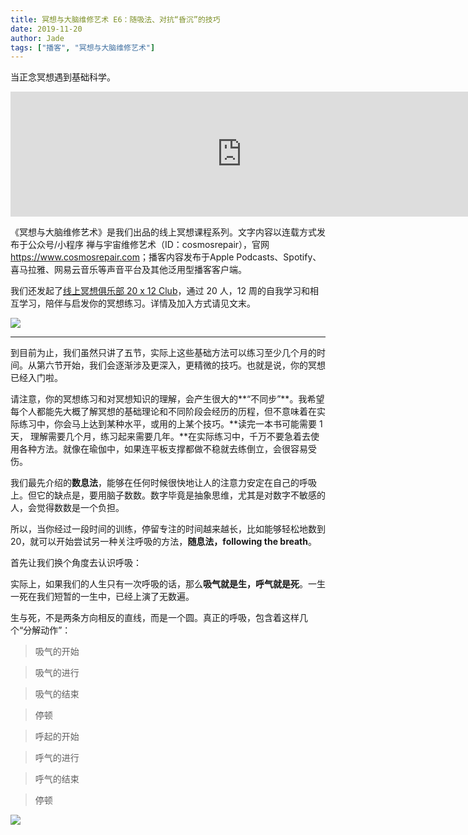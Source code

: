 ```yaml
---
title: 冥想与大脑维修艺术 E6：随吸法、对抗“昏沉”的技巧
date: 2019-11-20
author: Jade
tags: ["播客", "冥想与大脑维修艺术"]
---
```


当正念冥想遇到基础科学。

<!--more-->

<iframe src="https://fireside.fm/player/v2/_A1PHktO+kDIG6Ycm?theme=light" width="740" height="200" frameborder="0" scrolling="no"></iframe>

《冥想与大脑维修艺术》是我们出品的线上冥想课程系列。文字内容以连载方式发布于公众号/小程序 禅与宇宙维修艺术（ID：cosmosrepair），官网 <https://www.cosmosrepair.com>；播客内容发布于Apple Podcasts、Spotify、喜马拉雅、网易云音乐等声音平台及其他泛用型播客客户端。

我们还发起了[线上冥想俱乐部 20 x 12 Club](https://mp.weixin.qq.com/s?__biz=MzA5Nzk4MDMxMg==&mid=2247484834&idx=1&sn=ebd2c537b12e63baef2e9eaac505c26b&chksm=9099df55a7ee5643ab84485931d52082bbb2a6ee7078bdd536faf2cbbcb7bb22783aeaf13d4b&scene=21#wechat_redirect)，通过 20 人，12 周的自我学习和相互学习，陪伴与启发你的冥想练习。详情及加入方式请见文末。

![](https://tva1.sinaimg.cn/large/006y8mN6ly1g8h6s92wczj312w0gkh3o.jpg)

- - - - - 

到目前为止，我们虽然只讲了五节，实际上这些基础方法可以练习至少几个月的时间。从第六节开始，我们会逐渐涉及更深入，更精微的技巧。也就是说，你的冥想已经入门啦。

请注意，你的冥想练习和对冥想知识的理解，会产生很大的**“不同步”**。我希望每个人都能先大概了解冥想的基础理论和不同阶段会经历的历程，但不意味着在实际练习中，你会马上达到某种水平，或用的上某个技巧。**读完一本书可能需要 1 天， 理解需要几个月，练习起来需要几年。**在实际练习中，千万不要急着去使用各种方法。就像在瑜伽中，如果连平板支撑都做不稳就去练倒立，会很容易受伤。

我们最先介绍的**数息法**，能够在任何时候很快地让人的注意力安定在自己的呼吸上。但它的缺点是，要用脑子数数。数字毕竟是抽象思维，尤其是对数字不敏感的人，会觉得数数是一个负担。

所以，当你经过一段时间的训练，停留专注的时间越来越长，比如能够轻松地数到 20，就可以开始尝试另一种关注呼吸的方法，**随息法，following the breath**。

首先让我们换个角度去认识呼吸：

实际上，如果我们的人生只有一次呼吸的话，那么**吸气就是生，呼气就是死**。一生一死在我们短暂的一生中，已经上演了无数遍。

生与死，不是两条方向相反的直线，而是一个圆。真正的呼吸，包含着这样几个“分解动作”：

> 吸气的开始

> 吸气的进行

> 吸气的结束

> 停顿

> 呼起的开始

> 呼气的进行

> 呼气的结束

> 停顿

![](https://cosmosrepair-1257028016.cos.ap-beijing.myqcloud.com/41574216874_.pic_hd.jpg)

